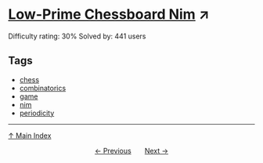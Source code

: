 # [Low-Prime Chessboard Nim](https://projecteuler.net/problem=649) ↗️

Difficulty rating: 30%
Solved by: 441 users
## Tags

- [chess](../tags/chess.md)
- [combinatorics](../tags/combinatorics.md)
- [game](../tags/game.md)
- [nim](../tags/nim.md)
- [periodicity](../tags/periodicity.md)



---

[↑ Main Index](../README.md)


<div align=center><a href='648.md'>← Previous</a> &nbsp;&nbsp; &nbsp;&nbsp;  <a href='650.md'>Next →</a></div>
